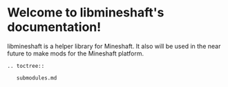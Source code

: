 # Welcome to libmineshaft's documentation!
libmineshaft is a helper library for Mineshaft. It also will be used in the near future to make mods for the Mineshaft platform.

```
.. toctree::

   submodules.md
```
